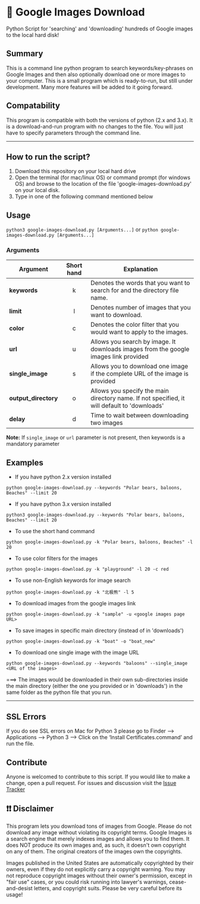 # :sunrise: Google Images Download
Python Script for 'searching' and 'downloading' hundreds of Google images to the local hard disk!

## Summary
This is a command line python program to search keywords/key-phrases on Google Images and then also optionally download one or more images to your computer. This is a small program which is ready-to-run, but still under development. Many more features will be added to it going forward.

## Compatability
This program is compatible with both the versions of python (2.x and 3.x). It is a download-and-run program with no changes to the file. You will just have to specify parameters through the command line.
___

## How to run the script?
1. Download this repository on your local hard drive
2. Open the terminal (for mac/linux OS) or command prompt (for windows OS) and browse to the location of the file 'google-images-download.py' on your local disk.
3. Type in one of the following command mentioned below

## Usage
`python3 google-images-download.py [Arguments...]` or `python google-images-download.py [Arguments...]`

### Arguments 

| Argument  | Short hand | Explanation |
| --- | :---: | --- |
|**keywords**| k | Denotes the words that you want to search for and the directory file name. |
|**limit** | l |Denotes number of images that you want to download.  |
|**color** | c |Denotes the color filter that you would want to apply to the images.|
|**url** | u |Allows you search by image. It downloads images from the google images link provided|
|**single_image** | s |Allows you to download one image if the complete URL of the image is provided|
|**output_directory** | o |Allows you specify the main directory name. If not specified, it will default to 'downloads'|
|**delay** | d |Time to wait between downloading two images|

**Note:** If `single_image` or `url` parameter is not present, then keywords is a mandatory parameter

## Examples
* If you have python 2.x version installed

`python google-images-download.py --keywords "Polar bears, baloons, Beaches" --limit 20`

* If you have python 3.x version installed

`python3 google-images-download.py --keywords "Polar bears, baloons, Beaches" --limit 20`

* To use the short hand command

`python google-images-download.py -k "Polar bears, baloons, Beaches" -l 20`

* To use color filters for the images

`python google-images-download.py -k "playground" -l 20 -c red`

* To use non-English keywords for image search

`python google-images-download.py -k "北极熊" -l 5`

* To download images from the google images link

`python google-images-download.py -k "sample" -u <google images page URL>`

* To save images in specific main directory (instead of in 'downloads')

`python google-images-download.py -k "boat" -o "boat_new"`

* To download one single image with the image URL

`python google-images-download.py --keywords "baloons" --single_image <URL of the images>`

===> The images would be downloaded in their own sub-directories inside the main directory (either the one you provided or in 'downloads') in the same folder as the python file that you run.

___

## SSL Errors
If you do see SSL errors on Mac for Python 3 please go to Finder —> Applications —> Python 3 —> Click on the ‘Install Certificates.command’ and run the file.

## Contribute
Anyone is welcomed to contribute to this script. If you would like to make a change, open a pull request. For issues and discussion visit the [Issue Tracker](https://github.com/hardikvasa/google-images-download/issues)

## :exclamation::exclamation: Disclaimer
This program lets you download tons of images from Google. Please do not download any image without violating its copyright terms. Google Images is a search engine that merely indexes images and allows you to find them.  It does NOT produce its own images and, as such, it doesn't own copyright on any of them.  The original creators of the images own the copyrights.  

Images published in the United States are automatically copyrighted by their owners, even if they do not explicitly carry a copyright warning.  You may not reproduce copyright images without their owner's permission, except in "fair use" cases, or you could risk running into lawyer's warnings, cease-and-desist letters, and copyright suits. Please be very careful before its usage!
